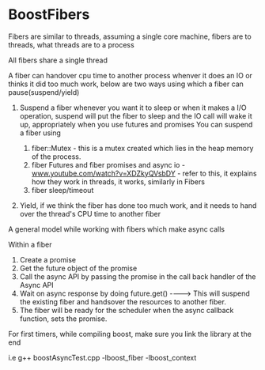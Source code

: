 # BoostFibers
Fibers are similar to threads, assuming a single core machine, fibers are to threads, what threads are to a process

All fibers share a single thread

A fiber can handover cpu time to another process whenver it does an IO or thinks it did too much work, below are two ways using which a fiber can pause(suspend/yield)

1. Suspend a fiber whenever you want it to sleep or when it makes a I/O operation, suspend will 
put the fiber to sleep and the IO call will wake it up, appropriately when you use futures and promises
    You can suspend a fiber using 
	 1. fiber::Mutex - this is a mutex created which lies in the heap memory of the process.
     2. fiber Futures and fiber promises and async io - www.youtube.com/watch?v=XDZkyQVsbDY -
        refer to this, it explains how they work in threads, it works, similarly in Fibers
     3. fiber sleep/timeout
    
2. Yield, if we think the fiber has done too much work, and it needs to hand over the thread's CPU time to another fiber


A general model while working with fibers which make async calls

Within a fiber
1. Create a promise
2. Get the future object of the promise
3. Call the async API by passing the promise in the call back handler of the Async API
4. Wait on async response by doing future.get() ----> This will suspend the existing fiber and handsover the resources to another fiber. 
5. The fiber will be ready for the scheduler when the async callback function, sets the promise.


For first timers, while compiling boost, make sure you link the library at the end 

i.e g++ boostAsyncTest.cpp -lboost_fiber -lboost_context


